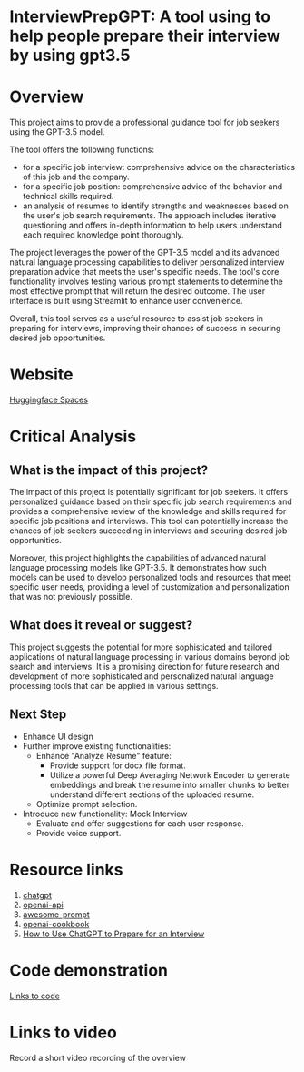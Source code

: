 # InterviewPrepGPT: A tool using to help people prepare their interview by using gpt3.5

# Overview
This project aims to provide a professional guidance tool for job seekers using the GPT-3.5 model. 

The tool offers the following functions:
- for a specific job interview: comprehensive advice on the characteristics of this job and the company.
- for a specific job position: comprehensive advice of the behavior and technical skills required.  
- an analysis of resumes to identify strengths and weaknesses based on the user's job search requirements. 
The approach includes iterative questioning and offers in-depth information to help users understand each required knowledge point thoroughly.

The project leverages the power of the GPT-3.5 model and its advanced natural language processing capabilities to deliver personalized interview preparation advice that meets the user's specific needs. The tool's core functionality involves testing various prompt statements to determine the most effective prompt that will return the desired outcome. The user interface is built using Streamlit to enhance user convenience.

Overall, this tool serves as a useful resource to assist job seekers in preparing for interviews, improving their chances of success in securing desired job opportunities.

# Website
[Huggingface Spaces](https://huggingface.co/spaces/hydai/InterviewPrepGPT)


# Critical Analysis

## What is the impact of this project? 
The impact of this project is potentially significant for job seekers. It offers personalized guidance based on their specific job search requirements and provides a comprehensive review of the knowledge and skills required for specific job positions and interviews. This tool can potentially increase the chances of job seekers succeeding in interviews and securing desired job opportunities.

Moreover, this project highlights the capabilities of advanced natural language processing models like GPT-3.5. It demonstrates how such models can be used to develop personalized tools and resources that meet specific user needs, providing a level of customization and personalization that was not previously possible.

## What does it reveal or suggest? 
This project suggests the potential for more sophisticated and tailored applications of natural language processing in various domains beyond job search and interviews. It is a promising direction for future research and development of more sophisticated and personalized natural language processing tools that can be applied in various settings.

## Next Step
- Enhance UI design
- Further improve existing functionalities:
  - Enhance "Analyze Resume" feature:
      - Provide support for docx file format.
      - Utilize a powerful Deep Averaging Network Encoder to generate embeddings and break the resume into smaller chunks to better understand different sections of the uploaded resume.
  - Optimize prompt selection.
- Introduce new functionality: Mock Interview
  - Evaluate and offer suggestions for each user response.
  - Provide voice support.


# Resource links

1. [chatgpt](https://chat.openai.com/)
2. [openai-api](https://platform.openai.com/docs/api-reference/introduction)
3. [awesome-prompt](https://github.com/f/awesome-chatgpt-prompts)
4. [openai-cookbook](https://github.com/openai/openai-cookbook)
5. [How to Use ChatGPT to Prepare for an Interview](https://www.griproom.com/fun/how-to-use-chatgpt-to-prepare-for-an-interview)


# Code demonstration
[Links to code]()

# Links to video
Record a short video recording of the overview